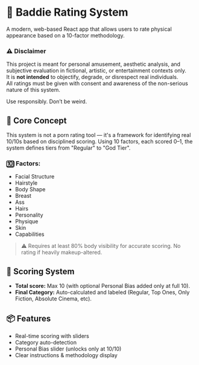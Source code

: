 # 💯 Baddie Rating System

A modern, web-based React app that allows users to rate physical appearance based on a 10-factor methodology. 

### ⚠️ Disclaimer

This project is meant for personal amusement, aesthetic analysis, and subjective evaluation in fictional, artistic, or entertainment contexts only.  
It is **not intended** to objectify, degrade, or disrespect real individuals.  
All ratings must be given with consent and awareness of the non-serious nature of this system.  

Use responsibly. Don’t be weird.

## 🧠 Core Concept

This system is not a porn rating tool — it's a framework for identifying real 10/10s based on disciplined scoring. Using 10 factors, each scored 0–1, the system defines tiers from "Regular" to "God Tier".

### 🔟 Factors:
- Facial Structure
- Hairstyle
- Body Shape
- Breast
- Ass
- Hairs
- Personality
- Physique
- Skin
- Capabilities

> ⚠️ Requires at least 80% body visibility for accurate scoring. No rating if heavily makeup-altered.

## 🧮 Scoring System

- **Total score:** Max 10 (with optional Personal Bias added only at full 10).
- **Final Category:** Auto-calculated and labeled (Regular, Top Ones, Only Fiction, Absolute Cinema, etc).

## 📦 Features

- Real-time scoring with sliders
- Category auto-detection
- Personal Bias slider (unlocks only at 10/10)
- Clear instructions & methodology display
